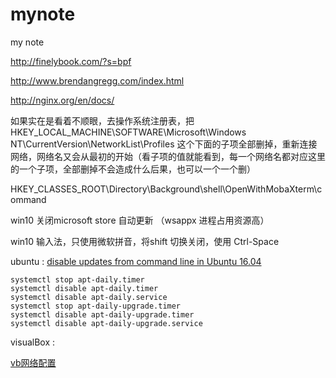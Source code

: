 # mynote
my note


http://finelybook.com/?s=bpf

http://www.brendangregg.com/index.html

http://nginx.org/en/docs/


如果实在是看着不顺眼，去操作系统注册表，把 HKEY_LOCAL_MACHINE\SOFTWARE\Microsoft\Windows NT\CurrentVersion\NetworkList\Profiles 这个下面的子项全部删掉，重新连接网络，网络名又会从最初的开始（看子项的值就能看到，每一个网络名都对应这里的一个子项，全部删掉不会造成什么后果，也可以一个一个删）



HKEY_CLASSES_ROOT\Directory\Background\shell\OpenWithMobaXterm\command

win10 关闭microsoft store 自动更新 （wsappx 进程占用资源高）


win10 输入法，只使用微软拼音，将shift 切换关闭，使用 Ctrl-Space

ubuntu :
[disable updates from command line in Ubuntu 16.04](https://askubuntu.com/questions/1059971/disable-updates-from-command-line-in-ubuntu-16-04)  
```
systemctl stop apt-daily.timer
systemctl disable apt-daily.timer
systemctl disable apt-daily.service
systemctl stop apt-daily-upgrade.timer
systemctl disable apt-daily-upgrade.timer
systemctl disable apt-daily-upgrade.service
```

visualBox :

[vb网络配置](https://www.jianshu.com/p/e6ba699b5992)